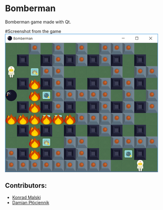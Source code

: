 # Bomberman
Bomberman game made with Qt.

#Screenshot from the game
![Bomberman Screenshot](img/ScreenShots/Bomberman_example.png)

## Contributors:
- [Konrad Malski](https://github.com/kmalski)
- [Damian Płóciennik](https://github.com/Vectrom)
